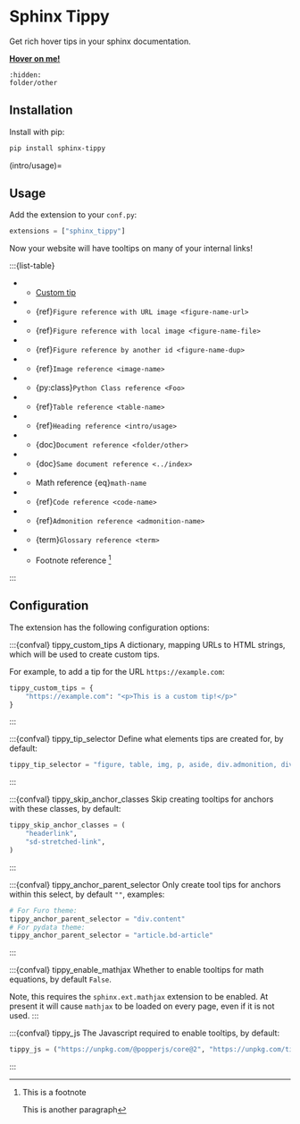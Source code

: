 # Sphinx Tippy

Get rich hover tips in your sphinx documentation.

[**Hover on me!**](https://atomiks.github.io/tippyjs)

```{toctree}
:hidden:
folder/other
```

## Installation

Install with pip:

```bash
pip install sphinx-tippy
```

(intro/usage)=
## Usage

Add the extension to your `conf.py`:

```python
extensions = ["sphinx_tippy"]
```

Now your website will have tooltips on many of your internal links!

:::{list-table}

-  - [Custom tip](https://example.com)

-  - {ref}`Figure reference with URL image <figure-name-url>`

-  - {ref}`Figure reference with local image <figure-name-file>`

-  - {ref}`Figure reference by another id <figure-name-dup>`

-  - {ref}`Image reference <image-name>`

-  - {py:class}`Python Class reference <Foo>`

-  - {ref}`Table reference <table-name>`

-  - {ref}`Heading reference <intro/usage>`

-  - {doc}`Document reference <folder/other>`

-  - {doc}`Same document reference <../index>`

-  - Math reference {eq}`math-name`

-  - {ref}`Code reference <code-name>`

-  - {ref}`Admonition reference <admonition-name>`

-  - {term}`Glossary reference <term>`

-  - Footnote reference [^1]

:::

[^1]: This is a footnote

    This is another paragraph

## Configuration

The extension has the following configuration options:

:::{confval} tippy_custom_tips
A dictionary, mapping URLs to HTML strings, which will be used to create custom tips.

For example, to add a tip for the URL `https://example.com`:

```python
tippy_custom_tips = {
    "https://example.com": "<p>This is a custom tip!</p>"
}
```

:::

:::{confval} tippy_tip_selector
Define what elements tips are created for, by default:

```python
tippy_tip_selector = "figure, table, img, p, aside, div.admonition, div.literal-block-wrapper"
```

:::

:::{confval} tippy_skip_anchor_classes
Skip creating tooltips for anchors with these classes, by default:

```python
tippy_skip_anchor_classes = (
    "headerlink",
    "sd-stretched-link",
)
```

:::

:::{confval} tippy_anchor_parent_selector
Only create tool tips for anchors within this select, by default `""`, examples:

```python
# For Furo theme:
tippy_anchor_parent_selector = "div.content"
# For pydata theme:
tippy_anchor_parent_selector = "article.bd-article"
```

:::

:::{confval} tippy_enable_mathjax
Whether to enable tooltips for math equations, by default `False`.

Note, this requires the `sphinx.ext.mathjax` extension to be enabled.
At present it will cause `mathjax` to be loaded on every page, even if it is not used.
:::

:::{confval} tippy_js
The Javascript required to enable tooltips, by default:

```python
tippy_js = ("https://unpkg.com/@popperjs/core@2", "https://unpkg.com/tippy.js@6")
```

:::
